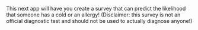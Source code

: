 This next app will have you create a survey that can predict the likelihood that someone has a cold or an allergy! (Disclaimer: this survey is not an official diagnostic test and should not be used to actually diagnose anyone!)
